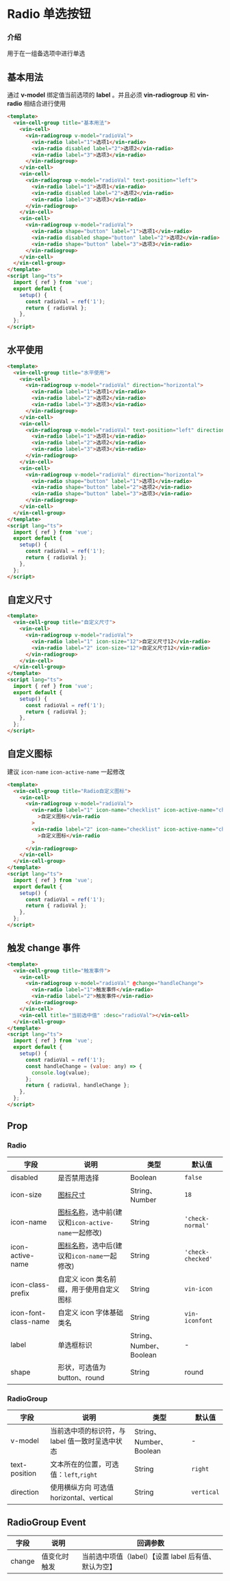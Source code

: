 # Radio 单选按钮

### 介绍

用于在一组备选项中进行单选

## 基本用法

通过 **v-model** 绑定值当前选项的 **label** 。并且必须 **vin-radiogroup** 和 **vin-radio** 相结合进行使用

```html
<template>
  <vin-cell-group title="基本用法">
    <vin-cell>
      <vin-radiogroup v-model="radioVal">
        <vin-radio label="1">选项1</vin-radio>
        <vin-radio disabled label="2">选项2</vin-radio>
        <vin-radio label="3">选项3</vin-radio>
      </vin-radiogroup>
    </vin-cell>
    <vin-cell>
      <vin-radiogroup v-model="radioVal" text-position="left">
        <vin-radio label="1">选项1</vin-radio>
        <vin-radio disabled label="2">选项2</vin-radio>
        <vin-radio label="3">选项3</vin-radio>
      </vin-radiogroup>
    </vin-cell>
    <vin-cell>
      <vin-radiogroup v-model="radioVal">
        <vin-radio shape="button" label="1">选项1</vin-radio>
        <vin-radio disabled shape="button" label="2">选项2</vin-radio>
        <vin-radio shape="button" label="3">选项3</vin-radio>
      </vin-radiogroup>
    </vin-cell>
  </vin-cell-group>
</template>
<script lang="ts">
  import { ref } from 'vue';
  export default {
    setup() {
      const radioVal = ref('1');
      return { radioVal };
    },
  };
</script>
```

## 水平使用

```html
<template>
  <vin-cell-group title="水平使用">
    <vin-cell>
      <vin-radiogroup v-model="radioVal" direction="horizontal">
        <vin-radio label="1">选项1</vin-radio>
        <vin-radio label="2">选项2</vin-radio>
        <vin-radio label="3">选项3</vin-radio>
      </vin-radiogroup>
    </vin-cell>
    <vin-cell>
      <vin-radiogroup v-model="radioVal" text-position="left" direction="horizontal">
        <vin-radio label="1">选项1</vin-radio>
        <vin-radio label="2">选项2</vin-radio>
        <vin-radio label="3">选项3</vin-radio>
      </vin-radiogroup>
    </vin-cell>
    <vin-cell>
      <vin-radiogroup v-model="radioVal" direction="horizontal">
        <vin-radio shape="button" label="1">选项1</vin-radio>
        <vin-radio shape="button" label="2">选项2</vin-radio>
        <vin-radio shape="button" label="3">选项3</vin-radio>
      </vin-radiogroup>
    </vin-cell>
  </vin-cell-group>
</template>
<script lang="ts">
  import { ref } from 'vue';
  export default {
    setup() {
      const radioVal = ref('1');
      return { radioVal };
    },
  };
</script>
```

## 自定义尺寸

```html
<template>
  <vin-cell-group title="自定义尺寸">
    <vin-cell>
      <vin-radiogroup v-model="radioVal">
        <vin-radio label="1" icon-size="12">自定义尺寸12</vin-radio>
        <vin-radio label="2" icon-size="12">自定义尺寸12</vin-radio>
      </vin-radiogroup>
    </vin-cell>
  </vin-cell-group>
</template>
<script lang="ts">
  import { ref } from 'vue';
  export default {
    setup() {
      const radioVal = ref('1');
      return { radioVal };
    },
  };
</script>
```

## 自定义图标

建议 `icon-name` `icon-active-name` 一起修改

```html
<template>
  <vin-cell-group title="Radio自定义图标">
    <vin-cell>
      <vin-radiogroup v-model="radioVal">
        <vin-radio label="1" icon-name="checklist" icon-active-name="checklist"
          >自定义图标</vin-radio
        >
        <vin-radio label="2" icon-name="checklist" icon-active-name="checklist"
          >自定义图标</vin-radio
        >
      </vin-radiogroup>
    </vin-cell>
  </vin-cell-group>
</template>
<script lang="ts">
  import { ref } from 'vue';
  export default {
    setup() {
      const radioVal = ref('1');
      return { radioVal };
    },
  };
</script>
```

## 触发 change 事件

```html
<template>
  <vin-cell-group title="触发事件">
    <vin-cell>
      <vin-radiogroup v-model="radioVal" @change="handleChange">
        <vin-radio label="1">触发事件</vin-radio>
        <vin-radio label="2">触发事件</vin-radio>
      </vin-radiogroup>
    </vin-cell>
    <vin-cell title="当前选中值" :desc="radioVal"></vin-cell>
  </vin-cell-group>
</template>
<script lang="ts">
  import { ref } from 'vue';
  export default {
    setup() {
      const radioVal = ref('1');
      const handleChange = (value: any) => {
        console.log(value);
      };
      return { radioVal, handleChange };
    },
  };
</script>
```

## Prop

### Radio

| 字段                 | 说明                                                                             | 类型                    | 默认值            |
| -------------------- | -------------------------------------------------------------------------------- | ----------------------- | ----------------- |
| disabled             | 是否禁用选择                                                                     | Boolean                 | `false`           |
| icon-size            | [图标尺寸](/docs/components/icon.html)                                           | String、Number          | `18`              |
| icon-name            | [图标名称](/docs/components/icon.html)，选中前(建议和`icon-active-name`一起修改) | String                  | `'check-normal'`  |
| icon-active-name     | [图标名称](/docs/components/icon.html)，选中后(建议和`icon-name`一起修改)        | String                  | `'check-checked'` |
| icon-class-prefix    | 自定义 icon 类名前缀，用于使用自定义图标                                         | String                  | `vin-icon`        |
| icon-font-class-name | 自定义 icon 字体基础类名                                                         | String                  | `vin-iconfont`    |
| label                | 单选框标识                                                                       | String、Number、Boolean | -                 |
| shape                | 形状，可选值为 button、round                                                     | String                  | round             |

### RadioGroup

| 字段          | 说明                                            | 类型                    | 默认值     |
| ------------- | ----------------------------------------------- | ----------------------- | ---------- |
| v-model       | 当前选中项的标识符，与 label 值一致时呈选中状态 | String、Number、Boolean | -          |
| text-position | 文本所在的位置，可选值：`left`,`right`          | String                  | `right`    |
| direction     | 使用横纵方向 可选值 horizontal、vertical        | String                  | `vertical` |

## RadioGroup Event

| 字段   | 说明         | 回调参数                                             |
| ------ | ------------ | ---------------------------------------------------- |
| change | 值变化时触发 | 当前选中项值（label）【设置 label 后有值、默认为空】 |
